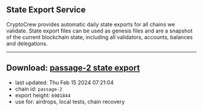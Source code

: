 ## State Export Service
CryptoCrew provides automatic daily state exports for all chains we validate. State export files can be used as genesis files and are a snapshot of the current blockchain state, including all validators, accounts, balances and delegations.

---
**Download: [passage-2 state export](https://dl-eu2.ccvalidators.com/SERVICE/passage/passage-2_export_6981844.json)**
---

- last updated: Thu Feb 15 2024 07:21:04
- chain id: `passage-2`
- export height: `6981844`
- use for: airdrops, local tests, chain recovery
